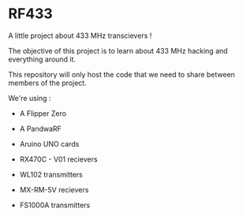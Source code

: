 # RF433

A little project about 433 MHz transcievers !


The objective of this project is to learn about 433 MHz hacking and everything around it.

This repository will only host the code that we need to share between members of the project.

We're using :

- A Flipper Zero
- A PandwaRF

- Aruino UNO cards
- RX470C - V01 recievers
- WL102 transmitters
- MX-RM-5V recievers
- FS1000A transmitters
